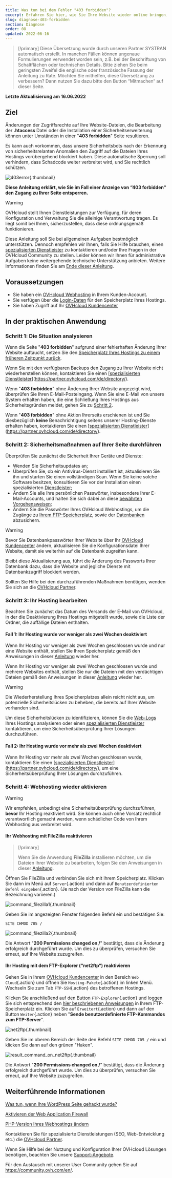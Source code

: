 ```yaml
---
title: Was tun bei dem Fehler "403 forbidden"?
excerpt: Erfahren Sie hier, wie Sie Ihre Website wieder online bringen, wenn “403 forbidden“ angezeigt wird
slug: diagnose-403-forbidden
section: Diagnose
order: 08
updated: 2022-06-16
---
```


> [!primary]
> Diese Übersetzung wurde durch unseren Partner SYSTRAN automatisch erstellt. In manchen Fällen können ungenaue Formulierungen verwendet worden sein, z.B. bei der Beschriftung von Schaltflächen oder technischen Details. Bitte ziehen Sie beim geringsten Zweifel die englische oder französische Fassung der Anleitung zu Rate. Möchten Sie mithelfen, diese Übersetzung zu verbessern? Dann nutzen Sie dazu bitte den Button “Mitmachen“ auf dieser Seite.
>

**Letzte Aktualisierung am 16.06.2022**

## Ziel 

Änderungen der Zugriffsrechte auf Ihre Website-Dateien, die Bearbeitung der **.htaccess** Datei oder die Installation einer Sicherheitserweiterung können unter Umständen in einer "**403 forbidden**" Seite resultieren.

Es kann auch vorkommen, dass unsere Sicherheitsbots nach der Erkennung von sicherheitsrelanten Anomalien den Zugriff auf die Dateien Ihres Hostings vorübergehend blockiert haben. Diese automatische Sperrung soll verhindern, dass Schadcode weiter verbreitet wird, und Sie rechtlich schützen.

![403error](images/403error.png){.thumbnail}

**Diese Anleitung erklärt, wie Sie im Fall einer Anzeige von “403 forbidden“ den Zugang zu Ihrer Seite entsperren.**

> [!warning]
> OVHcloud stellt Ihnen Dienstleistungen zur Verfügung, für deren Konfiguration und Verwaltung Sie die alleinige Verantwortung tragen. Es liegt somit bei Ihnen, sicherzustellen, dass diese ordnungsgemäß funktionieren.
> 
> Diese Anleitung soll Sie bei allgemeinen Aufgaben bestmöglich unterstützen. Dennoch empfehlen wir Ihnen, falls Sie Hilfe brauchen, einen [spezialisierten Dienstleister](https://partner.ovhcloud.com/de/directory/) zu kontaktieren und/oder Ihre Fragen in der OVHcloud Community zu stellen. Leider können wir Ihnen für administrative Aufgaben keine weitergehende technische Unterstützung anbieten. Weitere Informationen finden Sie am [Ende dieser Anleitung](#gofurther).
>

## Voraussetzungen

- Sie haben ein [OVHcloud Webhosting](https://www.ovhcloud.com/de/web-hosting/) in Ihrem Kunden-Account.
- Sie verfügen über die [Login-Daten](../verbindung-ftp-speicher-webhosting/#schritt-1-erforderliche-verbindungsinformationen-abrufen) für den Speicherplatz Ihres Hostings.
- Sie haben Zugriff auf Ihr [OVHcloud Kundencenter](https://www.ovh.com/auth/?action=gotomanager&from=https://www.ovh.de/&ovhSubsidiary=de)

## In der praktischen Anwendung

### Schritt 1: Die Situation analysieren

Wenn die Seite "**403 forbidden**" aufgrund einer fehlerhaften Änderung Ihrer Website auftaucht, setzen Sie den [Speicherplatz Ihres Hostings zu einem früheren Zeitpunkt zurück](../webhosting-speicherplatz-wiederherstellen/).

Wenn Sie mit den verfügbaren Backups den Zugang zu Ihrer Website nicht wiederherstellen können, kontaktieren Sie einen [[spezialisierten Dienstleister](https://partner.ovhcloud.com/de/directory/)](https://partner.ovhcloud.com/de/directory/).

Wenn "**403 forbidden**" ohne Änderung Ihrer Website angezeigt wird, überprüfen Sie Ihren E-Mail-Posteingang. Wenn Sie eine E-Mail von unsere System erhalten haben, die eine Schließung Ihres Hostings aus Sicherheitsgründen meldet, gehen Sie zu [Schritt 2](#step2).

Wenn "**403 forbidden**" ohne Aktion Ihrerseits erschienen ist und Sie diesbezüglich **keine** Benachrichtigung seitens unserer Hosting-Dienste erhalten haben, kontaktieren Sie einen [[spezialisierten Dienstleister](https://partner.ovhcloud.com/de/directory/)](https://partner.ovhcloud.com/de/directory/).

### Schritt 2: Sicherheitsmaßnahmen auf Ihrer Seite durchführen <a name="step2"></a>

Überprüfen Sie zunächst die Sicherheit Ihrer Geräte und Dienste:

- Wenden Sie Sicherheitsupdates an;
- Überprüfen Sie, ob ein Antivirus-Dienst installiert ist, aktualisieren Sie ihn und starten Sie einen vollständigen Scan. Wenn Sie keine solche Software besitzen, konsultieren Sie vor der Installation einen spezialisierten [Dienstleister](https://partner.ovhcloud.com/de/directory/);
- Ändern Sie alle Ihre persönlichen Passwörter, insbesondere Ihrer E-Mail-Accounts, und halten Sie sich dabei an diese [bewährten Vorgehensweisen](https://docs.ovh.com/de/customer/Passwort-verwalten/#ein-adaquates-passwort-erstellen);
- Ändern Sie die Passwörter Ihres OVHcloud Webhostings, um die Zugänge zu [Ihrem FTP-Speicherplatz](../ftp-benutzer-passwort-aendern/), sowie der [Datenbanken](../datenbank-passwort-aendern/) abzusichern.

> [!warning]
>
> Bevor Sie Datenbankpasswörter Ihrer Website über Ihr [OVHcloud Kundencenter](https://www.ovh.com/auth/?action=gotomanager&from=https://www.ovh.de/&ovhSubsidiary=de) ändern, aktualisieren Sie die Konfigurationsdatei Ihrer Website, damit sie weiterhin auf die Datenbank zugreifen kann.
>
> Bleibt diese Aktualisierung aus, führt die Änderung des Passworts Ihrer Datenbank dazu, dass die Website und jegliche Dienste mit Datenbankzugriff blockiert werden.
>
> Sollten Sie Hilfe bei den durchzuführenden Maßnahmen benötigen, wenden Sie sich an die [OVHcloud Partner](https://partner.ovhcloud.com/de/directory/).
>

### Schritt 3: Ihr Hosting bearbeiten

Beachten Sie zunächst das Datum des Versands der E-Mail von OVHcloud, in der die Deaktivierung Ihres Hostings mitgeteilt wurde, sowie die Liste der Ordner, die auffällige Dateien enthalten.

#### Fall 1: Ihr Hosting wurde vor weniger als zwei Wochen deaktiviert

Wenn Ihr Hosting vor weniger als zwei Wochen geschlossen wurde und nur eine Website enthält, stellen Sie Ihren Speicherplatz gemäß den Anweisungen in dieser [Anleitung](../webhosting-speicherplatz-wiederherstellen/#speicherplatz-uber-das-kundencenter-wiederherstellen) wieder her.

Wenn Ihr Hosting vor weniger als zwei Wochen geschlossen wurde und mehrere Websites enthält, stellen Sie nur die Dateien mit den verdächtigen Dateien gemäß den Anweisungen in dieser [Anleitung](../webhosting-speicherplatz-wiederherstellen/#datei-mithilfe-einer-software-oder-uber-ein-interface-wiederherstellen) wieder her.

> [!warning]
>
> Die Wiederherstellung Ihres Speicherplatzes allein reicht nicht aus, um potenzielle Sicherheitslücken zu beheben, die bereits auf Ihrer Website vorhanden sind.
>
> Um diese Sicherheitslücken zu identifizieren, können Sie die [Web-Logs](https://docs.ovh.com/de/hosting/webhosting_die_statistiken_und_logs_meiner_website_einsehen/#logs) Ihres Hostings analysieren oder einen [spezialisierten Dienstleister](https://partner.ovhcloud.com/de/directory/) kontaktieren, um eine Sicherheitsüberprüfung Ihrer Lösungen durchzuführen.
>

#### Fall 2: Ihr Hosting wurde vor mehr als zwei Wochen deaktiviert

Wenn Ihr Hosting vor mehr als zwei Wochen geschlossen wurde, kontaktieren Sie einen [[spezialisierten Dienstleister](https://partner.ovhcloud.com/de/directory/)](https://partner.ovhcloud.com/de/directory/), um eine Sicherheitsüberprüfung Ihrer Lösungen durchzuführen. 

### Schritt 4: Webhosting wieder aktivieren <a name="reactivate-web-hosting"></a>

> [!warning]
>
> Wir empfehlen, unbedingt eine Sicherheitsüberprüfung durchzuführen, **bevor** Ihr Hosting reaktiviert wird. Sie können auch ohne Vorsatz rechtlich verantwortlich gemacht werden, wenn schädlicher Code von Ihrem Webhosting aus verbreitet wird.
>

#### Ihr Webhosting mit FileZilla reaktivieren

> [!primary]
>
> Wenn Sie die Anwendung **FileZilla** installieren möchten, um die Dateien Ihrer Website zu bearbeiten, folgen Sie den Anweisungen in dieser [Anleitung](../webhosting_hilfe_zur_verwendung_von_filezilla/).
>

Öffnen Sie FileZilla und verbinden Sie sich mit Ihrem Speicherplatz. Klicken Sie dann im Menü auf `Server`{.action} und dann auf `Benutzerdefinierten Befehl eingeben`{.action}. (Je nach der Version von FileZilla kann die Bezeichnung variieren.)

![command_filezilla1](images/command_filezilla1.png){.thumbnail}

Geben Sie im angezeigten Fenster folgenden Befehl ein und bestätigen Sie:

```
SITE CHMOD 705 /
```

![command_filezilla2](images/command_filezilla2.png){.thumbnail}

Die Antwort "**200 Permissions changed on /**" bestätigt, dass die Änderung erfolgreich durchgeführt wurde. Um dies zu überprüfen, versuchen Sie erneut, auf Ihre Website zuzugreifen.

#### Ihr Hosting mit dem FTP-Explorer (“net2ftp“) reaktivieren

Gehen Sie in Ihrem [OVHcloud Kundencenter](https://www.ovh.com/auth/?action=gotomanager&from=https://www.ovh.de/&ovhSubsidiary=de) in den Bereich `Web Cloud`{.action} und öffnen Sie `Hosting-Pakete`{.action} im linken Menü. Wechseln Sie zum Tab `FTP-SSH`{.action} des betroffenen Hostings.

Klicken Sie anschließend auf den Button `FTP-Explorer`{.action} und loggen Sie sich entsprechend den [hier beschriebenen Anweisungen](../verbindung-ftp-speicher-webhosting/#1-via-ftp-explorer-verbinden) in Ihrem FTP-Speicherplatz ein. Klicken Sie auf `Erweitert`{.action} und dann auf den Button `Weiter`{.action} neben "**Sende benutzerdefinierte FTP-Kommandos zum FTP-Server**".

![net2ftp](images/net2ftp.png){.thumbnail}

Geben Sie im oberen Bereich der Seite den Befehl `SITE CHMOD 705 /` ein und klicken Sie dann auf den grünen "Haken".

![result_command_on_net2ftp](images/result_command_on_net2ftp.png){.thumbnail}

Die Antwort "**200 Permissions changed on /**" bestätigt, dass die Änderung erfolgreich durchgeführt wurde. Um dies zu überprüfen, versuchen Sie erneut, auf Ihre Website zuzugreifen.

## Weiterführende Informationen <a name="gofurther"></a>

[Was tun, wenn Ihre WordPress Seite gehackt wurde?](../was_tun_wenn_ihre_wordpress_seite_gehackt_wurde/)

[Aktivieren der Web Application Firewall](../webhosting_aktivieren_der_web_application_firewall/)

[PHP-Version Ihres Webhostings ändern](../konfiguration_von_php_fur_ein_ovh_webhosting_2014/)

Kontaktieren Sie für spezialisierte Dienstleistungen (SEO, Web-Entwicklung etc.) die [OVHcloud Partner](https://partner.ovhcloud.com/de/directory/).

Wenn Sie Hilfe bei der Nutzung und Konfiguration Ihrer OVHcloud Lösungen benötigen, beachten Sie unsere [Support-Angebote](https://www.ovhcloud.com/de/support-levels/).

Für den Austausch mit unserer User Community gehen Sie auf <https://community.ovh.com/en/>.
